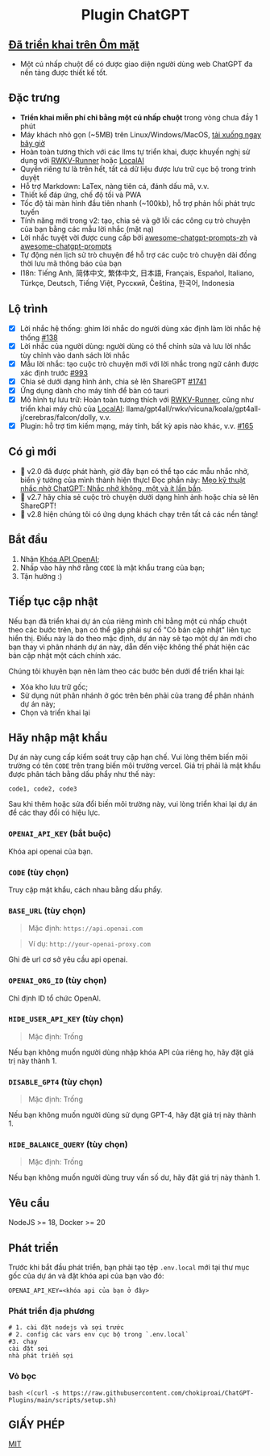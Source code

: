 <h1 align="center">Plugin ChatGPT</h1>

  ## [Đã triển khai trên Ôm mặt](https://huggingface.co/login?next=%2Fspaces%2Fngoctuanai%2Fchatgptfree%3Fduplicate%3Dtrue)

- Một cú nhấp chuột để có được giao diện người dùng web ChatGPT đa nền tảng được thiết kế tốt.

## Đặc trưng
- **Triển khai miễn phí chỉ bằng một cú nhấp chuột** trong vòng chưa đầy 1 phút
- Máy khách nhỏ gọn (~5MB) trên Linux/Windows/MacOS, [tải xuống ngay bây giờ](https://github.com/Yidadaa/ChatGPT-Next-Web/releases)
- Hoàn toàn tương thích với các llms tự triển khai, được khuyến nghị sử dụng với [RWKV-Runner](https://github.com/josStorer/RWKV-Runner) hoặc [LocalAI](https://github.com/go-skynet/LocalAI)
- Quyền riêng tư là trên hết, tất cả dữ liệu được lưu trữ cục bộ trong trình duyệt
- Hỗ trợ Markdown: LaTex, nàng tiên cá, đánh dấu mã, v.v.
- Thiết kế đáp ứng, chế độ tối và PWA
- Tốc độ tải màn hình đầu tiên nhanh (~100kb), hỗ trợ phản hồi phát trực tuyến
- Tính năng mới trong v2: tạo, chia sẻ và gỡ lỗi các công cụ trò chuyện của bạn bằng các mẫu lời nhắc (mặt nạ)
- Lời nhắc tuyệt vời được cung cấp bởi [awesome-chatgpt-prompts-zh](https://github.com/PlexPt/awesome-chatgpt-prompts-zh) và [awesome-chatgpt-prompts](https://github.com/f/awesome-chatgpt-prompt)
- Tự động nén lịch sử trò chuyện để hỗ trợ các cuộc trò chuyện dài đồng thời lưu mã thông báo của bạn
- I18n: Tiếng Anh, 简体中文, 繁体中文, 日本語, Français, Español, Italiano, Türkçe, Deutsch, Tiếng Việt, Русский, Čeština, 한국어, Indonesia
## Lộ trình
- [x] Lời nhắc hệ thống: ghim lời nhắc do người dùng xác định làm lời nhắc hệ thống [#138](https://github.com/Yidadaa/ChatGPT-Next-Web/issues/138)
- [x] Lời nhắc của người dùng: người dùng có thể chỉnh sửa và lưu lời nhắc tùy chỉnh vào danh sách lời nhắc
- [x] Mẫu lời nhắc: tạo cuộc trò chuyện mới với lời nhắc trong ngữ cảnh được xác định trước [#993](https://github.com/Yidadaa/ChatGPT-Next-Web/issues/993)
- [x] Chia sẻ dưới dạng hình ảnh, chia sẻ lên ShareGPT [#1741](https://github.com/Yidadaa/ChatGPT-Next-Web/pull/1741)
- [x] Ứng dụng dành cho máy tính để bàn có tauri
- [x] Mô hình tự lưu trữ: Hoàn toàn tương thích với [RWKV-Runner](https://github.com/josStorer/RWKV-Runner), cũng như triển khai máy chủ của [LocalAI](https://github.com/go-skynet/LocalAI): llama/gpt4all/rwkv/vicuna/koala/gpt4all-j/cerebras/falcon/dolly, v.v.
- [x] Plugin: hỗ trợ tìm kiếm mạng, máy tính, bất kỳ apis nào khác, v.v. [#165](https://github.com/Yidadaa/ChatGPT-Next-Web/issues/165)
## Có gì mới
- 🚀 v2.0 đã được phát hành, giờ đây bạn có thể tạo các mẫu nhắc nhở, biến ý tưởng của mình thành hiện thực! Đọc phần này: [Mẹo kỹ thuật nhắc nhở ChatGPT: Nhắc nhở không, một và ít lần bắn](https://www.allabtai.com/prompt-engineering-tips-zero-one-and-few-shot-prompting/).
- 🚀 v2.7 hãy chia sẻ cuộc trò chuyện dưới dạng hình ảnh hoặc chia sẻ lên ShareGPT!
- 🚀 v2.8 hiện chúng tôi có ứng dụng khách chạy trên tất cả các nền tảng!
## Bắt đầu
1. Nhận [Khóa API OpenAI](https://platform.openai.com/account/api-keys);
2. Nhấp vào hãy nhớ rằng `CODE` là mật khẩu trang của bạn;
3. Tận hưởng :)
## Tiếp tục cập nhật
Nếu bạn đã triển khai dự án của riêng mình chỉ bằng một cú nhấp chuột theo các bước trên, bạn có thể gặp phải sự cố "Có bản cập nhật" liên tục hiển thị. Điều này là do theo mặc định, dự án này sẽ tạo một dự án mới cho bạn thay vì phân nhánh dự án này, dẫn đến việc không thể phát hiện các bản cập nhật một cách chính xác.

Chúng tôi khuyên bạn nên làm theo các bước bên dưới để triển khai lại:

- Xóa kho lưu trữ gốc;
- Sử dụng nút phân nhánh ở góc trên bên phải của trang để phân nhánh dự án này;
- Chọn và triển khai lại
## Hãy nhập mật khẩu
Dự án này cung cấp kiểm soát truy cập hạn chế. Vui lòng thêm biến môi trường có tên `CODE` trên trang biến môi trường vercel. Giá trị phải là mật khẩu được phân tách bằng dấu phẩy như thế này:

```
code1, code2, code3
```

Sau khi thêm hoặc sửa đổi biến môi trường này, vui lòng triển khai lại dự án để các thay đổi có hiệu lực.
### `OPENAI_API_KEY` (bắt buộc)

Khóa api openai của bạn.

### `CODE` (tùy chọn)

Truy cập mật khẩu, cách nhau bằng dấu phẩy.

### `BASE_URL` (tùy chọn)

> Mặc định: `https://api.openai.com`

> Ví dụ: `http://your-openai-proxy.com`

Ghi đè url cơ sở yêu cầu api openai.

### `OPENAI_ORG_ID` (tùy chọn)

Chỉ định ID tổ chức OpenAI.

### `HIDE_USER_API_KEY` (tùy chọn)

> Mặc định: Trống

Nếu bạn không muốn người dùng nhập khóa API của riêng họ, hãy đặt giá trị này thành 1.

### `DISABLE_GPT4` (tùy chọn)

> Mặc định: Trống

Nếu bạn không muốn người dùng sử dụng GPT-4, hãy đặt giá trị này thành 1.

### `HIDE_BALANCE_QUERY` (tùy chọn)

> Mặc định: Trống

Nếu bạn không muốn người dùng truy vấn số dư, hãy đặt giá trị này thành 1.

## Yêu cầu

NodeJS >= 18, Docker >= 20

## Phát triển

Trước khi bắt đầu phát triển, bạn phải tạo tệp `.env.local` mới tại thư mục gốc của dự án và đặt khóa api của bạn vào đó:

```
OPENAI_API_KEY=<khóa api của bạn ở đây>

```

### Phát triển địa phương

``` vỏ
# 1. cài đặt nodejs và sợi trước
# 2. config các vars env cục bộ trong `.env.local`
#3. chạy
cài đặt sợi
nhà phát triển sợi
```

### Vỏ bọc

``` vỏ
bash <(curl -s https://raw.githubusercontent.com/chokiproai/ChatGPT-Plugins/main/scripts/setup.sh)
```

## GIẤY PHÉP

[MIT](https://opensource.org/license/mit/)
